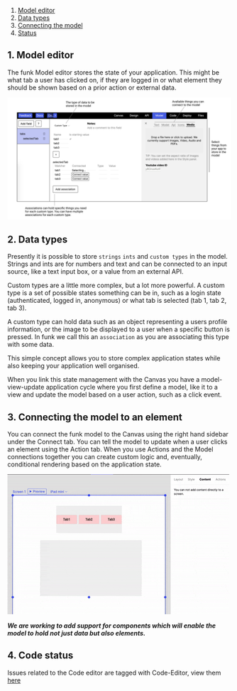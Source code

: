 
1. [Model editor](#1-model-editor)
2. [Data types](#2-data-types)
3. [Connecting the model](#3-connecting-the-model-to-an-element)
4. [Status](#5-code-status)


## 1. Model editor

The funk Model editor stores the state of your application. This might be what tab a user has clicked on, if they are logged in or what element they should be shown based on a prior action or external data.

![funk-model-screenshot][funk-model-screenshot]


## 2. Data types  

Presently it is possible to store `strings` `ints` and `custom types` in the model. Strings and ints are for numbers and text and can be connected to an input source, like a text input box, or a value from an external API.

Custom types are a little more complex, but a lot more powerful. A custom type is a set of possible states something can be in, such as a login state (authenticated, logged in, anonymous) or what tab is selected (tab 1, tab 2, tab 3).

A custom type can hold data such as an object representing a users profile information, or the image to be displayed to a user when a specific button is pressed. In funk we call this an `association` as you are associating this type with some data.

This simple concept allows you to store complex application states while also keeping your application well organised.

When you link this state management with the Canvas you have a model-view-update application cycle where you first define a model, like it to a view and update the model based on a user action, such as a click event.


## 3. Connecting the model to an element

You can connect the funk model to the Canvas using the right hand sidebar under the Connect tab. You can tell the model to update when a user clicks an element using the Action tab. When you use Actions and the Model connections together you can create custom logic and, eventually, conditional rendering based on the application state.

![funk-model-connect][funk-model-connect]

***We are working to add support for components which will enable the model to hold not just data but also elements.***

## 4. Code status

Issues related to the Code editor are tagged with Code-Editor, view them
[here](https://github.com/funk-team/funkLang/labels/Model-editor)



<!-- IMAGES -->
[funk-model-screenshot]: images/model/funk-model-overview.png

<!-- GIF -->
[funk-model-connect]: images/model/funk-model-connect.gif
